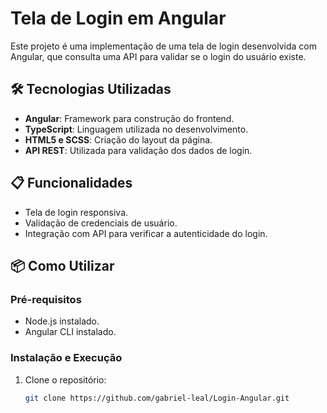 # Tela de Login em Angular

Este projeto é uma implementação de uma tela de login desenvolvida com Angular, que consulta uma API para validar se o login do usuário existe.

## 🛠️ Tecnologias Utilizadas

- **Angular**: Framework para construção do frontend.
- **TypeScript**: Linguagem utilizada no desenvolvimento.
- **HTML5 e SCSS**: Criação do layout da página.
- **API REST**: Utilizada para validação dos dados de login.

## 📋 Funcionalidades

- Tela de login responsiva.
- Validação de credenciais de usuário.
- Integração com API para verificar a autenticidade do login.

## 📦 Como Utilizar

### Pré-requisitos

- Node.js instalado.
- Angular CLI instalado.

### Instalação e Execução

1. Clone o repositório:
   ```bash
   git clone https://github.com/gabriel-leal/Login-Angular.git


